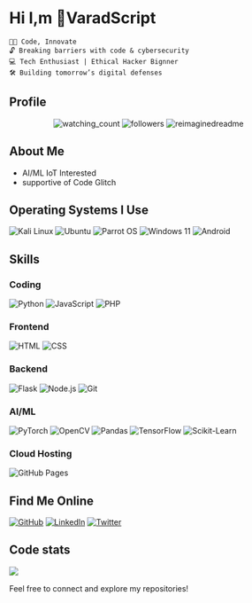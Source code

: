 # Hi I,m 💬VaradScript

```
👨‍💻 Code, Innovate
🔓 Breaking barriers with code & cybersecurity
💻 Tech Enthusiast | Ethical Hacker Bignner
🛠️ Building tomorrow’s digital defenses
```
## Profile 

  <div align="center">
  <img src="https://komarev.com/ghpvc/?username=VaradScript&color=red&labelColor=%236A7DA8&style=for-the-badge" alt="watching_count" />
  <img alt="followers" src="https://img.shields.io/github/followers/VaradScript?label=Followers&labelColor=%236A7DA8&style=for-the-badge">




  <img src="https://myreadme.vercel.app/api/embed/VaradScript?panels=userstatistics,toprepositories,toplanguages,commitgraph" alt="reimaginedreadme" />
</div>

## About Me

- AI/ML IoT Interested
- supportive of Code Glitch



## Operating Systems I Use

![Kali Linux](https://img.shields.io/badge/Kali_Linux-Expert-blue?style=flat&logo=kali-linux)
![Ubuntu](https://img.shields.io/badge/Ubuntu-Expert-blue?style=flat&logo=ubuntu)
![Parrot OS](https://img.shields.io/badge/Parrot_OS-Expert-blue?style=flat&logo=parrot)
![Windows 11](https://img.shields.io/badge/Windows_11-Intermediate-yellow?style=flat&logo=windows)
![Android](https://img.shields.io/badge/Android-Intermediate-yellow?style=flat&logo=android)



## Skills

### Coding

![Python](https://img.shields.io/badge/Python-Expert-blue?style=flat&logo=python)
![JavaScript](https://img.shields.io/badge/JavaScript-Intermediate-yellow?style=flat&logo=javascript)
![PHP](https://img.shields.io/badge/PHP-Intermediate-yellow?style=flat&logo=php)

### Frontend

![HTML](https://img.shields.io/badge/HTML-Expert-blue?style=flat&logo=html5)
![CSS](https://img.shields.io/badge/CSS-Expert-blue?style=flat&logo=css3)

### Backend

![Flask](https://img.shields.io/badge/Flask-Expert-blue?style=flat&logo=flask)
![Node.js](https://img.shields.io/badge/Node.js-Intermediate-yellow?style=flat&logo=node.js)
![Git](https://img.shields.io/badge/Git-Intermediate-yellow?style=flat&logo=git)


### AI/ML

![PyTorch](https://img.shields.io/badge/PyTorch-Expert-blue?style=flat&logo=pytorch)
![OpenCV](https://img.shields.io/badge/OpenCV-Expert-blue?style=flat&logo=opencv)
![Pandas](https://img.shields.io/badge/Pandas-Expert-blue?style=flat&logo=pandas)
![TensorFlow](https://img.shields.io/badge/TensorFlow-Intermediate-yellow?style=flat&logo=tensorflow)
![Scikit-Learn](https://img.shields.io/badge/Scikit_Learn-Intermediate-yellow?style=flat&logo=scikit-learn)




### Cloud Hosting

![GitHub Pages](https://img.shields.io/badge/GitHub_Pages-Intermediate-yellow?style=flat&logo=github)




## Find Me Online

[![GitHub](https://img.shields.io/badge/GitHub-Profile-blue?style=flat&logo=github)](https://github.com/haydenbanz)
[![LinkedIn](https://img.shields.io/badge/LinkedIn-Profile-blue?style=flat&logo=linkedin)](https://www.linkedin.com/in/technicalhayden)
[![Twitter](https://img.shields.io/badge/Twitter-Profile-blue?style=flat&logo=twitter)](https://twitter.com/0x_hyd3n)


## Code stats


<img src="https://github-readme-stats.vercel.app/api?username=VaradScript&show_icons=true&hide_border=true&theme=radical" />



Feel free to connect and explore my repositories! 

